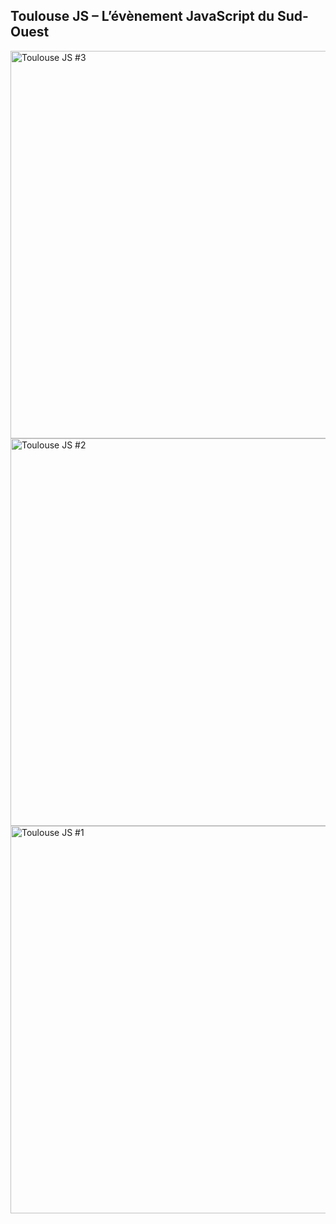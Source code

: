 Toulouse JS – L’évènement JavaScript du Sud-Ouest
-------------------------------------------------
<div id="slider" class="mtm">
	<a href="/toulouse-js-3" target="_blank">
		<img src="/img/slider/toulousejs3.jpg" alt="Toulouse JS #3" width="620px" height="620px"/>
	</a>
	<a href="/toulouse-js-2" target="_blank">
		<img src="/img/slider/toulousejs2.jpg" alt="Toulouse JS #2" width="620px" height="620px"/>
	</a>
	<a href="/toulouse-js-1" target="_blank">
		<img src="/img/slider/toulousejs1.jpg" alt="Toulouse JS #1" width="620px" height="620px"/>
	</a>
</div>
